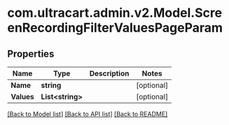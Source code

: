 
# com.ultracart.admin.v2.Model.ScreenRecordingFilterValuesPageParam

## Properties

Name | Type | Description | Notes
------------ | ------------- | ------------- | -------------
**Name** | **string** |  | [optional] 
**Values** | **List&lt;string&gt;** |  | [optional] 

[[Back to Model list]](../README.md#documentation-for-models)
[[Back to API list]](../README.md#documentation-for-api-endpoints)
[[Back to README]](../README.md)

